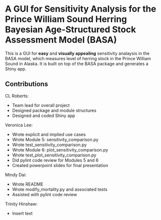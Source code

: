 # A GUI for Sensitivity Analysis for the Prince William Sound Herring Bayesian Age-Structured Stock Assessment Model (BASA)

This is a GUI for **easy** and **visually appealing** sensitivity analaysis in the BASA model, which measures level of herring stock in the Prince William Sound in Alaska. It is built on top of the BASA package and generates a Shiny app.

## Contributions

CL Roberts:
- Team lead for overall project
- Designed package and module structures
- Designed and coded Shiny app

Veronica Lee:
- Wrote explicit and implied use cases
- Wrote Module 5: sensitivity_comparison.py
- Wrote test_sensitivity_comparison.py
- Wrote Module 6: plot_sensitivity_comparison.py
- Wrote test_plot_sensitivity_comparison.py
- Did pylint code review for Modules 5 and 6
- Created powerpoint slides for final presentation

Mindy Dai:
- Wrote README
- Wrote modify_mortality.py and associated tests
- Assisted with pylint code review

Trinity Hinshaw:
- Insert text

